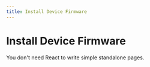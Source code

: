 ```yaml
---
title: Install Device Firmware
---
```


# Install Device Firmware

You don't need React to write simple standalone pages.